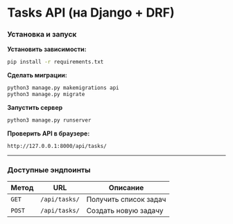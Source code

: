 # **Tasks API (на Django + DRF)**

### **Установка и запуск**  

**Установить зависимости:**  
```bash
pip install -r requirements.txt
```

**Сделать миграции:**  
```bash
python3 manage.py makemigrations api
python3 manage.py migrate
```

**Запустить сервер**  
```bash
python3 manage.py runserver
```

**Проверить API в браузере:**  
```
http://127.0.0.1:8000/api/tasks/
```

---

### **Доступные эндпоинты**  

| Метод  | URL            | Описание                |
|--------|----------------|-------------------------|
| `GET`  | `/api/tasks/`  | Получить список задач   |
| `POST` | `/api/tasks/`  | Создать новую задачу    |


